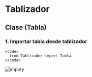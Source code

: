 # Tablizador

## Clase (Tabla)
  ### 1. Importar tabla desde tablizador
    <code>
      from Tablizador import Tabla
    </code>
![impoty](https://user-images.githubusercontent.com/96015392/210016124-32c89858-82ea-48b0-9350-441e03801561.PNG)
